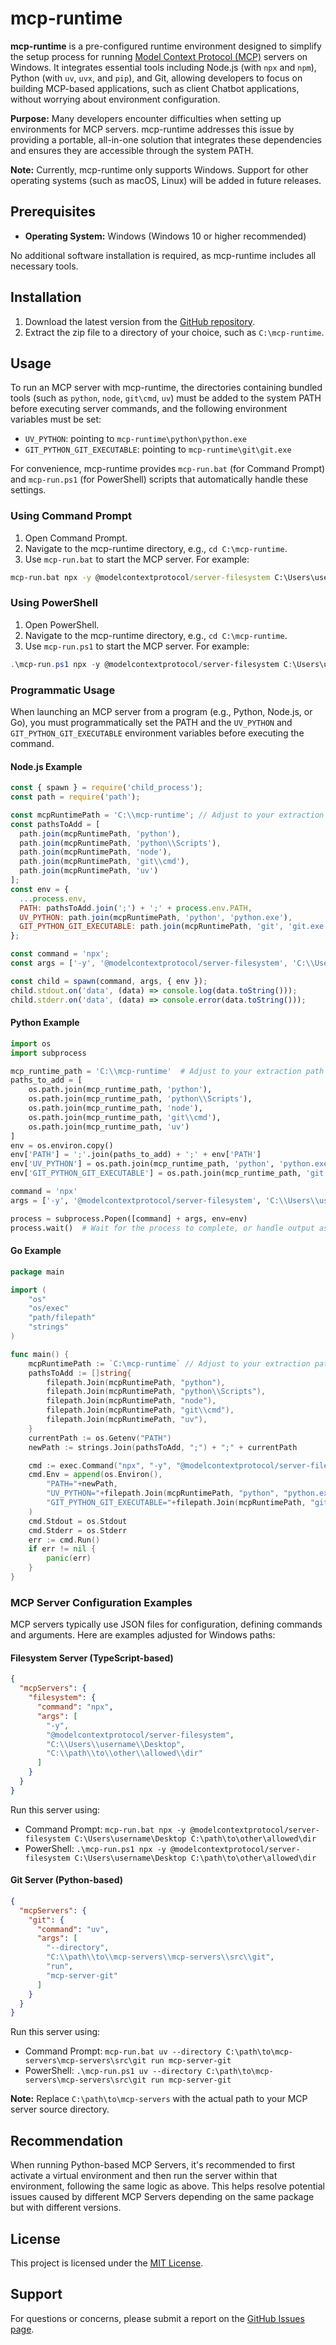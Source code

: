 # mcp-runtime

**mcp-runtime** is a pre-configured runtime environment designed to simplify the setup process for running [Model Context Protocol (MCP)](https://modelcontextprotocol.io) servers on Windows. It integrates essential tools including Node.js (with `npx` and `npm`), Python (with `uv`, `uvx`, and `pip`), and Git, allowing developers to focus on building MCP-based applications, such as client Chatbot applications, without worrying about environment configuration.

**Purpose:** Many developers encounter difficulties when setting up environments for MCP servers. mcp-runtime addresses this issue by providing a portable, all-in-one solution that integrates these dependencies and ensures they are accessible through the system PATH.

**Note:** Currently, mcp-runtime only supports Windows. Support for other operating systems (such as macOS, Linux) will be added in future releases.

## Prerequisites

- **Operating System:** Windows (Windows 10 or higher recommended)

No additional software installation is required, as mcp-runtime includes all necessary tools.

## Installation

1. Download the latest version from the [GitHub repository](https://github.com/YFGaia/mcp-runtime/releases).
2. Extract the zip file to a directory of your choice, such as `C:\mcp-runtime`.

## Usage

To run an MCP server with mcp-runtime, the directories containing bundled tools (such as `python`, `node`, `git\cmd`, `uv`) must be added to the system PATH before executing server commands, and the following environment variables must be set:
- `UV_PYTHON`: pointing to `mcp-runtime\python\python.exe`
- `GIT_PYTHON_GIT_EXECUTABLE`: pointing to `mcp-runtime\git\git.exe`

For convenience, mcp-runtime provides `mcp-run.bat` (for Command Prompt) and `mcp-run.ps1` (for PowerShell) scripts that automatically handle these settings.

### Using Command Prompt

1. Open Command Prompt.
2. Navigate to the mcp-runtime directory, e.g., `cd C:\mcp-runtime`.
3. Use `mcp-run.bat` to start the MCP server. For example:

```cmd
mcp-run.bat npx -y @modelcontextprotocol/server-filesystem C:\Users\username\Desktop C:\path\to\other\allowed\dir
```

### Using PowerShell

1. Open PowerShell.
2. Navigate to the mcp-runtime directory, e.g., `cd C:\mcp-runtime`.
3. Use `mcp-run.ps1` to start the MCP server. For example:

```powershell
.\mcp-run.ps1 npx -y @modelcontextprotocol/server-filesystem C:\Users\username\Desktop C:\path\to\other\allowed\dir
```

### Programmatic Usage

When launching an MCP server from a program (e.g., Python, Node.js, or Go), you must programmatically set the PATH and the `UV_PYTHON` and `GIT_PYTHON_GIT_EXECUTABLE` environment variables before executing the command.

#### Node.js Example

```javascript
const { spawn } = require('child_process');
const path = require('path');

const mcpRuntimePath = 'C:\\mcp-runtime'; // Adjust to your extraction path
const pathsToAdd = [
  path.join(mcpRuntimePath, 'python'),
  path.join(mcpRuntimePath, 'python\\Scripts'),
  path.join(mcpRuntimePath, 'node'),
  path.join(mcpRuntimePath, 'git\\cmd'),
  path.join(mcpRuntimePath, 'uv')
];
const env = {
  ...process.env,
  PATH: pathsToAdd.join(';') + ';' + process.env.PATH,
  UV_PYTHON: path.join(mcpRuntimePath, 'python', 'python.exe'),
  GIT_PYTHON_GIT_EXECUTABLE: path.join(mcpRuntimePath, 'git', 'git.exe')
};

const command = 'npx';
const args = ['-y', '@modelcontextprotocol/server-filesystem', 'C:\\Users\\username\\Desktop', 'C:\\path\\to\\other\\allowed\\dir'];

const child = spawn(command, args, { env });
child.stdout.on('data', (data) => console.log(data.toString()));
child.stderr.on('data', (data) => console.error(data.toString()));
```

#### Python Example

```python
import os
import subprocess

mcp_runtime_path = 'C:\\mcp-runtime'  # Adjust to your extraction path
paths_to_add = [
    os.path.join(mcp_runtime_path, 'python'),
    os.path.join(mcp_runtime_path, 'python\\Scripts'),
    os.path.join(mcp_runtime_path, 'node'),
    os.path.join(mcp_runtime_path, 'git\\cmd'),
    os.path.join(mcp_runtime_path, 'uv')
]
env = os.environ.copy()
env['PATH'] = ';'.join(paths_to_add) + ';' + env['PATH']
env['UV_PYTHON'] = os.path.join(mcp_runtime_path, 'python', 'python.exe')
env['GIT_PYTHON_GIT_EXECUTABLE'] = os.path.join(mcp_runtime_path, 'git', 'git.exe')

command = 'npx'
args = ['-y', '@modelcontextprotocol/server-filesystem', 'C:\\Users\\username\\Desktop', 'C:\\path\\to\\other\\allowed\\dir']

process = subprocess.Popen([command] + args, env=env)
process.wait()  # Wait for the process to complete, or handle output as needed
```

#### Go Example

```go
package main

import (
    "os"
    "os/exec"
    "path/filepath"
    "strings"
)

func main() {
    mcpRuntimePath := `C:\mcp-runtime` // Adjust to your extraction path
    pathsToAdd := []string{
        filepath.Join(mcpRuntimePath, "python"),
        filepath.Join(mcpRuntimePath, "python\\Scripts"),
        filepath.Join(mcpRuntimePath, "node"),
        filepath.Join(mcpRuntimePath, "git\\cmd"),
        filepath.Join(mcpRuntimePath, "uv"),
    }
    currentPath := os.Getenv("PATH")
    newPath := strings.Join(pathsToAdd, ";") + ";" + currentPath

    cmd := exec.Command("npx", "-y", "@modelcontextprotocol/server-filesystem", `C:\Users\username\Desktop`, `C:\path\to\other\allowed\dir`)
    cmd.Env = append(os.Environ(),
        "PATH="+newPath,
        "UV_PYTHON="+filepath.Join(mcpRuntimePath, "python", "python.exe"),
        "GIT_PYTHON_GIT_EXECUTABLE="+filepath.Join(mcpRuntimePath, "git", "git.exe"),
    )
    cmd.Stdout = os.Stdout
    cmd.Stderr = os.Stderr
    err := cmd.Run()
    if err != nil {
        panic(err)
    }
}
```

### MCP Server Configuration Examples

MCP servers typically use JSON files for configuration, defining commands and arguments. Here are examples adjusted for Windows paths:

#### Filesystem Server (TypeScript-based)

```json
{
  "mcpServers": {
    "filesystem": {
      "command": "npx",
      "args": [
        "-y",
        "@modelcontextprotocol/server-filesystem",
        "C:\\Users\\username\\Desktop",
        "C:\\path\\to\\other\\allowed\\dir"
      ]
    }
  }
}
```

Run this server using:
- Command Prompt: `mcp-run.bat npx -y @modelcontextprotocol/server-filesystem C:\Users\username\Desktop C:\path\to\other\allowed\dir`
- PowerShell: `.\mcp-run.ps1 npx -y @modelcontextprotocol/server-filesystem C:\Users\username\Desktop C:\path\to\other\allowed\dir`

#### Git Server (Python-based)

```json
{
  "mcpServers": {
    "git": {
      "command": "uv",
      "args": [
        "--directory",
        "C:\\path\\to\\mcp-servers\\mcp-servers\\src\\git",
        "run",
        "mcp-server-git"
      ]
    }
  }
}
```

Run this server using:
- Command Prompt: `mcp-run.bat uv --directory C:\path\to\mcp-servers\mcp-servers\src\git run mcp-server-git`
- PowerShell: `.\mcp-run.ps1 uv --directory C:\path\to\mcp-servers\mcp-servers\src\git run mcp-server-git`

**Note:** Replace `C:\path\to\mcp-servers` with the actual path to your MCP server source directory.

## Recommendation
When running Python-based MCP Servers, it's recommended to first activate a virtual environment and then run the server within that environment, following the same logic as above. This helps resolve potential issues caused by different MCP Servers depending on the same package but with different versions.

## License

This project is licensed under the [MIT License](LICENSE).

## Support

For questions or concerns, please submit a report on the [GitHub Issues page](https://github.com/YFGaia/mcp-runtime/issues). 